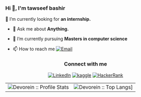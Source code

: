 ###                                                                Hi 👋, I'm tawseef bashir

🔭 I’m currently looking for **an internship.**

- 💬 Ask me about **Anything.**
- 🔭 I’m currently pursuing  **Masters in computer science**

- 📫 How to reach me  <a href="mailto:bhatkt71@gmail.com"><img alt="Email" src="https://img.shields.io/badge/Gmail-bhatkt71@gmail.com-red?style=flat&logo=gmail"></a>

<h3 align="center">Connect with me</h3>
<p align="center">
<a href="https://linkedin.com/in/tawseef-bashir-3b18a61aa"><img alt="LinkedIn" src="https://img.shields.io/badge/LinkedIn-tawseef-bashir-3b18a61aa-blue?style=flat&logo=linkedin"></a>
<a href="https://kaggle.com/tawseefbashir"><img alt="kaggle" src="https://img.shields.io/badge/kaggle-tawseefbashir-skyblue?style=flat&logo=kaggle"></a>
<a href="https://www.hackerrank.com/bhatkt71"><img alt="HackerRank" src="https://img.shields.io/badge/HackerRank-bhatkt71-green?style=flat&logo=hackerrank"></a>
</p>
<p align="center">
   <table>
      <tr>
       <td><img alt="Devorein :: Profile Stats" src="https://github-readme-stats.vercel.app/api?username=bhatkt71&show_icons=true&theme=dark"> </td>
       <td><img alt="Devorein :: Top Langs]" src="https://github-readme-stats.vercel.app/api/top-langs/?username=bhatkt71&langs_count=10&theme=tokyonight&layout=compact&hide=html"> </td>
     </tr>
   </table>
</p>

